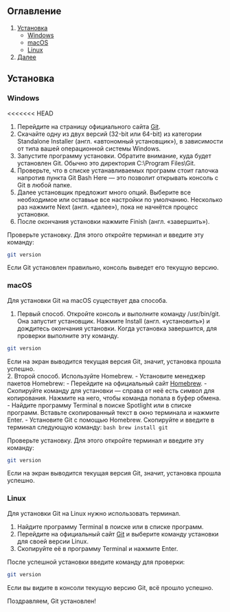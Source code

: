 ## Оглавление

1. [Установка](#Установка)
    - [Windows](#Windows)
    - [macOS](#macOS)
    - [Linux](#Linux)
2. [Далее](#)

## Установка

### Windows
<<<<<<< HEAD
1. Перейдите на страницу официального сайта [Git](https://git-scm.com/download/win).
2. Скачайте одну из двух версий (32-bit или 64-bit) из категории Standalone Installer (англ. «автономный установщик»), в зависимости от типа вашей операционной системы Windows.
3. Запустите программу установки. Обратите внимание, куда будет установлен Git. Обычно это директория C:\Program Files\Git.
4. Проверьте, что в списке устанавливаемых программ стоит галочка напротив пункта Git Bash Here — это позволит открывать консоль с Git в любой папке.
5. Далее установщик предложит много опций. Выберите все необходимое или оставьье все настройки по умолчанию. Несколько раз нажмите Next (англ. «далее»), пока не начнётся процесс установки.
6. После окончания установки нажмите Finish (англ. «завершить»).

Проверьте установку. Для этого откройте терминал и введите эту команду:
```bash
git version
```
Если Git установлен правильно, консоль выведет его текущую версию. 

### macOS
Для установки Git на macOS существует два способа.
1. Первый способ.
Откройте консоль и выполните команду /usr/bin/git. Она запустит установщик. Нажмите Install (англ. «установить») и дождитесь окончания установки.
Когда установка завершится, для проверки выполните эту команду.
```bash
git version
``` 
Если на экран выводится текущая версия Git, значит, установка прошла успешно.	
2. Второй способ. Используйте Homebrew.
    - Установите менеджер пакетов Homebrew:
        - Перейдите на официальный сайт [Homebrew](https://brew.sh/).
        - Скопируйте команду для установки — справа от неё есть символ для копирования. Нажмите на него, чтобы команда попала в буфер обмена.
        - Найдите программу Terminal в поиске Spotlight или в списке программ. Вставьте скопированный текст в окно терминала и нажмите Enter.
    - Установите Git с помощью Homebrew. Скопируйте и введите в терминал следующую команду:
    ```bash
    brew install git
    ```

Проверьте установку. Для этого откройте терминал и введите эту команду:
```bash
git version
```

Если на экран выводится текущая версия Git, значит, установка прошла успешно.

### Linux
Для установки Git на Linux нужно использовать терминал. 
1. Найдите программу Terminal в поиске или в списке программ.
2. Перейдите на официальный сайт [Git](https://git-scm.com/download/linux) и выберите команду установки для своей версии Linux.
3. Скопируйте её в программу Terminal и нажмите Enter. 

После успешной установки введите команду для проверки:
```bash
git version
```` 

Если вы видите в консоли текущую версию Git, всё прошло успешно.

Поздравляем, Git установлен!